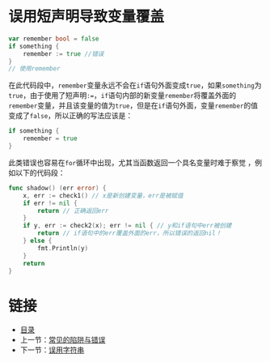 # 误用短声明导致变量覆盖

```go
var remember bool = false
if something {
    remember := true //错误
}
// 使用remember
```

在此代码段中，`remember`变量永远不会在`if`语句外面变成`true`，如果`something`为`true`，由于使用了短声明`:=`，`if`语句内部的新变量`remember`将覆盖外面的`remember`变量，并且该变量的值为`true`，但是在`if`语句外面，变量`remember`的值变成了`false`，所以正确的写法应该是：

```go
if something {
    remember = true
}
```

此类错误也容易在`for`循环中出现，尤其当函数返回一个具名变量时难于察觉
，例如以下的代码段：

```go
func shadow() (err error) {
	x, err := check1() // x是新创建变量，err是被赋值
	if err != nil {
		return // 正确返回err
	}
	if y, err := check2(x); err != nil { // y和if语句中err被创建
		return // if语句中的err覆盖外面的err，所以错误的返回nil！
	} else {
		fmt.Println(y)
	}
	return
}
```

# 链接

- [目录](directory.md)
- 上一节：[常见的陷阱与错误](16.0.md)
- 下一节：[误用字符串](16.2.md)